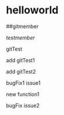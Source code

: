 # helloworld

##gitmember

*testmember*

gitTest

add gitTest1

add gitTest2

bugFix1 issue1

new function1

bugFix issue2
